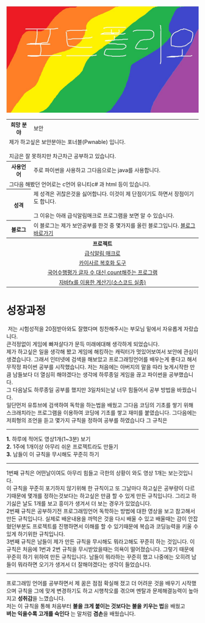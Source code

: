 
<html>
  <head>
  </head>
  <body>
    <img src=./topimg.jpg>
    <table align="center">
      <tr>
        <th>희망 분야</th>
        <td>보안</td>
      <tr>
        <td colspan="2">제가 하고싶은 보안분야는 포너블(Pwnable) 입니다. <br></br>지금은 잘 못하지만 차근차근 공부하고 있습니다.</td>
      </tr>
      <tr>
        <th>사용언어</th>
        <td>주로 파이썬을 사용하고 그다음으로는 java를 사용합니다.</td>
      </tr>
      <tr>
        <td colspan="2">그다음 해봤던 언어로는 c언어 유니티c# 과 html 등이 있습니다.</td>
      </tr>
      <tr>
        <th>성격</th>
        <td>제 성격은 귀찮은것을 싫어합니다. 이것이 제 단점이기도 하면서 장점이기도 합니다.<br></br> 그 이유는 아래 급식알림매크로 프로그램을 보면 알 수 있습니다.</td>
      </tr>
      <tr>
        <th>블로그
        <td>이 블로그는 제가 보안공부를 한것 중 몇가지를 올린 블로그입니다.&nbsp;<a href=https://blog.naver.com/qkrwodn8235>블로그 바로가기</a>
      </tr>
      <tr>
        <th colspan="2">프로젝트</th>
      </tr>
      <tr>
        <td colspan="2" align="center"><a href="https://github.com/2005Payne/kakaoAutoMacro">급식알림 매크로</a</td>
      </tr>
      <tr>
        <td colspan="2" align="center"><a href="https://github.com/2005Payne/-Caesar">카이사르 복호화 도구</a</td>
      </tr>
      <tr>
        <td colspan="2" align="center"><a href="https://github.com/2005Payne/-Caesar">국어수행평가 글자 수 대신 count해주는 프로그램</a</td>
      </tr>
      <tr>
        <td colspan="2" align="center"><a href="https://github.com/2005Payne/Calculator">자바fx를 이용한 계산기(소스코드 실종)</a</td>
      </tr>
    </table>
    <h1>성장과정</h1>
    &nbsp;저는 시험성적을 20점받아와도 잘했다며 칭찬해주시는 부모님 밑에서 자유롭게 자랐습니다.<br>
큰걱정없이 게임에 빠져살다가 문득 미래에대해 생각하게 되었습니다.<br>
제가 하고싶은 일을 생각해 봤고 게임에 해킹하는 캐릭터가 멋있어보여서 보안에 관심이 생겼습니다. 그래서
인터넷에 검색을 해보았고 프로그래밍언어를 배우는게 좋다고 해서
무작정 파이썬 공부를 시작했습니다. 저는 처음에는 아버지의 말을 따라 늦게시작한 만큼 남들보다 더 열심히 해야겠다는 생각에
하루종일 게임을 끊고 파이썬을 공부했습니다.<br> 그 다음날도 하루종일 공부를 했지만 3일차되는날 너무 힘들어서 공부 방법을 바꿨습니다.<br>
일단먼저 유튜브에 검색하여 독학을 하는법을 배웠고 그다음 코딩의 기초를 쌓기 위해 스크래치라는 프로그램을 이용하여
코딩에 기초를 쌓고 재미를 붙였습니다. 그다음에는 저희형의 조언을 듣고 몇가지 규칙을 정하여 공부를 하였습니다 그 규칙은 <br>
<hr>
<strong>1.</strong> 하루에 적어도 영상1개(1~3분) 보기<br>
<strong>2.</strong> 1주에 1개이상 아무리 쉬운 프로젝트라도 만들기<br>
<strong>3.</strong> 남들이 이 규칙을 무시해도 꾸준히 하기<br>
<hr>
1번째 규칙은 어떤날이여도 아무리 힘들고 극한의 상황이 와도 영상 1개는 보는것입니다.<br>
이 규칙을 꾸준히 포기하지 않기위해 한 규칙이고 또 그날마다 하고싶은 공부량이 다르기때문에 몇개를 정하는것보다는
하고싶은 만큼 할 수 있게 만든 규칙입니다. 그리고 하기싫은 날도 1개를 보고 흥미가 생겨서 더 보는 경우가 있었습니다.<br>
2번째 규칙은 공부하기전 프로그래밍언어 독학하는 방법에 대한 영상을 보고 참고해서 만든 규칙입니다. 실제로 배운내용을 까먹은 것을 다시
배울 수 있고 배울때는 감이 안잡혔던부분도 프로젝트를 진행하면서 이해를 할 수 있기때문에 복습과 코딩능력을 키울 수 있게 하기위한 규칙입니다.<br>
3번째 규칙은 남들이 제가 만든 규칙을 무시해도 뭐라고해도 꾸준히 하는 것입니다. 이 규칙은 처음에 1번과 2번 규칙을 무시받았을때는 의욕이 떨어졌습니다. 그렇기 때문에 꾸준히 하기 위하여 만든 규칙입니다. 남들이 뭐라하는 꾸준히 했고 나중에는 오히려 남들이 뭐라하면 오기가 생겨서 더 잘해야겠다는 생각이 들었습니다.<br>
<hr>
프로그래밍 언어를 공부하면서 제 꿈은 점점 확실해 졌고 더 어려운 것을 배우기 시작했으며 규칙을 그에 맞게 변경하기도 하고 시행착오를 겪으며
멘탈과 문제해결능력이 높아지고 <strong>성취감</strong>을 느꼈습니다.<br>
저는 이 규칙을 통해 처음부터 <strong>불을 크게 붙이는 것보다는 불을 키우는 법</strong>을 배웠고<br>
<strong>벼는 익을수록 고개를 숙인다</strong> 는 말처럼 <strong>겸손</strong>을 배웠습니다.
  </body>
  <h1>
</html>
